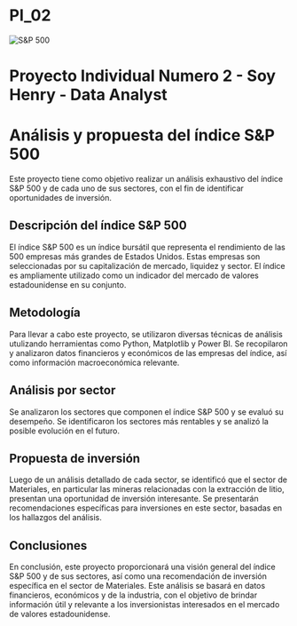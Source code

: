 # PI_02

![S&P 500](https://media.istockphoto.com/id/1335447913/es/foto/banner-web-amplio-con-palabras-de-negocios-de-inversi%C3%B3n-financiera-%C3%ADndice-s-p-500-en-cubos.jpg?s=612x612&w=0&k=20&c=Mh_MHRDqqqrgpN4oLP0QRkSFA2XbQYTiZzFWg3FCNwg=)
 
 # Proyecto Individual Numero 2 - Soy Henry - Data Analyst
 
 # Análisis y propuesta del índice S&P 500
Este proyecto tiene como objetivo realizar un análisis exhaustivo del índice S&P 500 y de cada uno de sus sectores, con el fin de identificar oportunidades de inversión.

## Descripción del índice S&P 500
El índice S&P 500 es un índice bursátil que representa el rendimiento de las 500 empresas más grandes de Estados Unidos. Estas empresas son seleccionadas por su capitalización de mercado, liquidez y sector. El índice es ampliamente utilizado como un indicador del mercado de valores estadounidense en su conjunto.

## Metodología
Para llevar a cabo este proyecto, se utilizaron diversas técnicas de análisis utulizando herramientas como Python, Matplotlib y Power BI. Se recopilaron y analizaron datos financieros y económicos de las empresas del índice, así como información macroeconómica relevante. 

## Análisis por sector
Se analizaron los sectores que componen el índice S&P 500 y se evaluó su desempeño. Se identificaron los sectores más rentables y se analizó la posible evolución en el futuro.

## Propuesta de inversión
Luego de un análisis detallado de cada sector, se identificó que el sector de Materiales, en particular las mineras relacionadas con la extracción de litio, presentan una oportunidad de inversión interesante. Se presentarán recomendaciones específicas para inversiones en este sector, basadas en los hallazgos del análisis.

## Conclusiones
En conclusión, este proyecto proporcionará una visión general del índice S&P 500 y de sus sectores, así como una recomendación de inversión específica en el sector de Materiales. Este análisis se basará en datos financieros, económicos y de la industria, con el objetivo de brindar información útil y relevante a los inversionistas interesados en el mercado de valores estadounidense.
